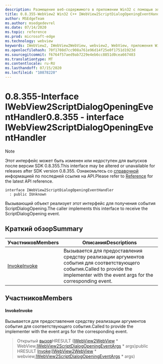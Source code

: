 ```yaml
---
description: Размещение веб-содержимого в приложении Win32 с помощью элемента управления Microsoft Edge WebView2
title: 0.8.355-WebView2 Win32 C++ IWebView2ScriptDialogOpeningEventHandler
author: MSEdgeTeam
ms.author: msedgedevrel
ms.date: 07/14/2020
ms.topic: reference
ms.prod: microsoft-edge
ms.technology: webview
keywords: IWebView2, IWebView2WebView, webview2, WebView, приложения Win32, Win32, EDGE
ms.openlocfilehash: 70f1708d7cc908a761e96d14f25e0f1751d1923d
ms.sourcegitcommit: f6764f57aed9ab7229e4eb6cc8851d0cea667403
ms.translationtype: MT
ms.contentlocale: ru-RU
ms.lasthandoff: 07/15/2020
ms.locfileid: "10878220"
---
```

# <span data-ttu-id="921fa-104">0.8.355-Interface IWebView2ScriptDialogOpeningEventHandler</span><span class="sxs-lookup"><span data-stu-id="921fa-104">0.8.355 - interface IWebView2ScriptDialogOpeningEventHandler</span></span> 

> [!NOTE]
> <span data-ttu-id="921fa-105">Этот интерфейс может быть изменен или недоступен для выпусков после версии SDK 0.8.355.</span><span class="sxs-lookup"><span data-stu-id="921fa-105">This interface may be altered or unavailable for releases after SDK version 0.8.355.</span></span> <span data-ttu-id="921fa-106">Ознакомьтесь со [справочной](../../../webview2-api-reference.md) информацией по последней ссылке на API.</span><span class="sxs-lookup"><span data-stu-id="921fa-106">Please refer to [Reference](../../../webview2-api-reference.md) for the latest API reference.</span></span>

```
interface IWebView2ScriptDialogOpeningEventHandler
  : public IUnknown
```

<span data-ttu-id="921fa-107">Вызывающий объект реализует этот интерфейс для получения события ScriptDialogOpening.</span><span class="sxs-lookup"><span data-stu-id="921fa-107">The caller implements this interface to receive the ScriptDialogOpening event.</span></span>

## <span data-ttu-id="921fa-108">Краткий обзор</span><span class="sxs-lookup"><span data-stu-id="921fa-108">Summary</span></span>

 <span data-ttu-id="921fa-109">Участников</span><span class="sxs-lookup"><span data-stu-id="921fa-109">Members</span></span>                        | <span data-ttu-id="921fa-110">Описания</span><span class="sxs-lookup"><span data-stu-id="921fa-110">Descriptions</span></span>
--------------------------------|---------------------------------------------
[<span data-ttu-id="921fa-111">Invoke</span><span class="sxs-lookup"><span data-stu-id="921fa-111">Invoke</span></span>](#invoke) | <span data-ttu-id="921fa-112">Вызывается для предоставления средству реализации аргументов события для соответствующего события.</span><span class="sxs-lookup"><span data-stu-id="921fa-112">Called to provide the implementer with the event args for the corresponding event.</span></span>

## <span data-ttu-id="921fa-113">Участников</span><span class="sxs-lookup"><span data-stu-id="921fa-113">Members</span></span>

#### <span data-ttu-id="921fa-114">Invoke</span><span class="sxs-lookup"><span data-stu-id="921fa-114">Invoke</span></span> 

<span data-ttu-id="921fa-115">Вызывается для предоставления средству реализации аргументов события для соответствующего события.</span><span class="sxs-lookup"><span data-stu-id="921fa-115">Called to provide the implementer with the event args for the corresponding event.</span></span>

> <span data-ttu-id="921fa-116">Открытый [вызов](#invoke)HRESULT ([IWebView2WebView](IWebView2WebView.md) \* WebView,[IWebView2ScriptDialogOpeningEventArgs](IWebView2ScriptDialogOpeningEventArgs.md) \* args)</span><span class="sxs-lookup"><span data-stu-id="921fa-116">public HRESULT [Invoke](#invoke)([IWebView2WebView](IWebView2WebView.md) \* webview,[IWebView2ScriptDialogOpeningEventArgs](IWebView2ScriptDialogOpeningEventArgs.md) \* args)</span></span>

